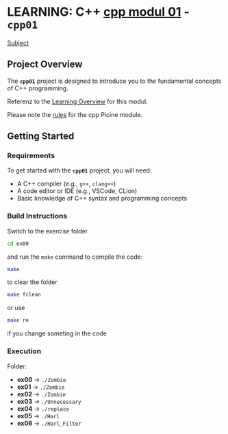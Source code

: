 # LEARNING: C++ [cpp modul 01](doc/PDF/cpp_01_modul_subject.pdf) - **`cpp01`**
[Subject](doc/PDF/cpp_01_modul_subject.pdf)

## Project Overview

The **`cpp01`** project is designed to introduce you to the fundamental concepts of C++ programming. 

Referenz to the [Learning Overview](doc/info/Lerning/cpp01_00_lerning.md) for  this modul.

Please note the [rules](doc/info/rulesetting/cpp_rules_picine.md) for the cpp Picine module.

## Getting Started

### Requirements

To get started with the **`cpp01`** project, you will need:

- A C++ compiler (e.g., `g++`, `clang++`)
- A code editor or IDE (e.g., VSCode, CLion)
- Basic knowledge of C++ syntax and programming concepts


### Build Instructions

Switch to the exercise folder
```bash
cd ex00
```

and run the `make` command to compile the code:

```bash
make
```

to clear the folder 
```bash 
make fclean
```

or use 
```bash
make re 
```
if you change someting in the code

### Execution

Folder:

- **ex00** → `./Zombie`
- **ex01** → `./Zombie`
- **ex02** → `./Zombie`
- **ex03** → `./Unnecessary`
- **ex04** → `./replace`
- **ex05** → `./Harl`
- **ex06** → `./Harl_Filter`

